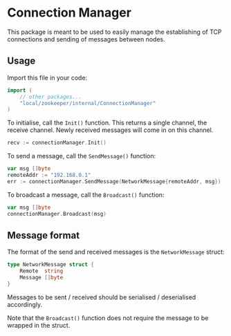 # Connection Manager
This package is meant to be used to easily manage the establishing of TCP connections and sending of messages between nodes.

## Usage
Import this file in your code:
```go
import (
    // other packages...
    "local/zookeeper/internal/ConnectionManager"
)
```

To initialise, call the `Init()` function. This returns a single channel, the receive channel. Newly received messages will come in on this channel.

```go
recv := connectionManager.Init()
```

To send a message, call the `SendMessage()` function:
```go
var msg []byte
remoteAddr := "192.168.0.1"
err := connectionManager.SendMessage(NetworkMessage{remoteAddr, msg})
```

To broadcast a message, call the `Broadcast()` function:
```go
var msg []byte
connectionManager.Broadcast(msg)
```

## Message format
The format of the send and received messages is the `NetworkMessage` struct:
```go
type NetworkMessage struct {
	Remote  string
	Message []byte
}
```

Messages to be sent / received should be serialised / deserialised accordingly.

Note that the `Broadcast()` function does not require the message to be wrapped in the struct.

